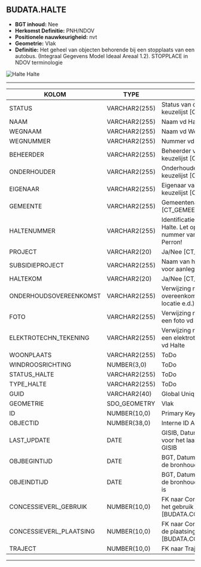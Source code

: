 ﻿## BUDATA.HALTE


* __BGT inhoud:__ Nee
* __Herkomst Definitie:__ PNH/NDOV
* __Positionele nauwkeurigheid:__ nvt
* __Geometrie:__ Vlak
* __Definitie:__ Het geheel van objecten behorende bij een stopplaats van een autobus. (Integraal Gegevens Model Ideaal Areaal 1.2). STOPPLACE in NDOV terminologie


![Halte](objectbladen\9_HOV\Halte.png)
Halte

***

|KOLOM                               |TYPE              |DEFINITIE|
|------                              |----              |-----    |
|STATUS                              |VARCHAR2(255)     |Status van de gegevens, keuzelijst [CT_STATUS]|
|NAAM                                |VARCHAR2(255)     |Naam vd Halte|
|WEGNAAM                             |VARCHAR2(255)     |Naam vd Weg|
|WEGNUMMER                           |VARCHAR2(255)     |Nummer vd Weg|
|BEHEERDER                           |VARCHAR2(255)     |Beheerder van het object, keuzelijst [CT_BEHEERDER]|
|ONDERHOUDER                         |VARCHAR2(255)     |Onderhouder van het object, keuzelijst [CT_ONDERHOUDER]|
|EIGENAAR                            |VARCHAR2(255)     |Eigenaar van het object, keuzelijst [CT_INSTANTIE]|
|GEMEENTE                            |VARCHAR2(255)     |Gemeentenaam, keuzelijst [CT_GEMEENTE]|
|HALTENUMMER                         |VARCHAR2(255)     |Identificatienummer van de Halte. Let op: Het landelijk unieke nummer van NDOV staat bij Perron!|
|PROJECT                             |VARCHAR2(20)      |Ja/Nee [CT_JA_NEE]|
|SUBSIDIEPROJECT                     |VARCHAR2(255)     |Naam van het subsidieproject voor aanleg|
|HALTEKOM                            |VARCHAR2(20)      |Ja/Nee [CT_JA_NEE]|
|ONDERHOUDSOVEREENKOMST              |VARCHAR2(255)     |Verwijzing naar de Onderhoud overeenkomst (documentnr, locatie e.d.)|
|FOTO                                |VARCHAR2(255)     |Verwijzing naar naam/locatie van een foto vd Halte|
|ELEKTROTECHN_TEKENING               |VARCHAR2(255)     |Verwijzing naar naam/locatie van een elektrotechnische tekening vd Halte|
|WOONPLAATS                          |VARCHAR2(255)     |ToDo|
|WINDROOSRICHTING                    |NUMBER(3,0)       |ToDo|
|STATUS_HALTE                        |VARCHAR2(255)     |ToDo|
|TYPE_HALTE                          |VARCHAR2(255)     |ToDo|
|GUID                                |VARCHAR2(40)      |Global Unique Identifier|
|GEOMETRIE                           |SDO_GEOMETRY      |Vlak|
|ID                                  |NUMBER(10,0)      |Primary Key|
|OBJECTID                            |NUMBER(38,0)      |Interne ID ArcGIS|
|LAST_UPDATE                         |DATE              |GISIB, Datum waarop het object voor het laatst gewijzigd is in GISIB|
|OBJBEGINTIJD                        |DATE              |BGT, Datum waarop het object bij de bronhouder is ontstaan|
|OBJEINDTIJD                         |DATE              |BGT, Datum waarop het object bij de bronhouder niet meer geldig is|
|CONCESSIEVERL_GEBRUIK               |NUMBER(10,0)      |FK naar Concessieverlener voor het gebruik [BUDATA.CONCESSIEVERLENER]|
|CONCESSIEVERL_PLAATSING             |NUMBER(10,0)      |FK naar Concessieverlener voor de plaatsing [BUDATA.CONCESSIEVERLENER]|
|TRAJECT                             |NUMBER(10,0)      |FK naar Traject|

***

